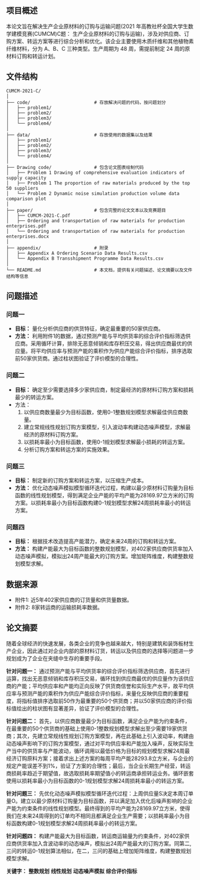 ## 项目概述

本论文旨在解决生产企业原材料的订购与运输问题(2021 年高教社杯全国大学生数学建模竞赛(CUMCM)C题： 生产企业原材料的订购与运输)，涉及对供应商、订购方案、转运方案等进行综合分析和优化。该企业主要使用木质纤维和其他植物素纤维材料，分为 A、B、C 三种类型。生产周期为 48 周，需提前制定 24 周的原材料订购和转运计划。

## 文件结构

```
CUMCM-2021-C/
│
├── code/                        # 存放解决问题的代码，按问题划分
│   ├── problem1/
│   ├── problem2/
│   ├── problem3/
│   └── problem4/
│
├── data/                        # 存放使用的数据集以及结果
│   ├── problem1/
│   ├── problem2/
│   ├── problem3/
│   └── problem4/
│
├── Drawing code/                # 包含论文图表绘制代码
│   ├── Problem 1 Drawing of comprehensive evaluation indicators of supply capacity
│   ├── Problem 1 The proportion of raw materials produced by the top 50 suppliers
│   └── Problem 2 Dynamic noise simulation production volume data comparison plot
│
├── paper/                       # 包含完整的论文文本以及竞赛题目
│   ├── CUMCM-2021-C.pdf       
│   ├── Ordering and transportation of raw materials for production enterprises.pdf	
│   └── Ordering and transportation of raw materials for production enterprises.docx
│
├── appendix/                    # 附录
│   ├── Appendix A Ordering Scenario Data Results.csv
│   └── Appendix B Transshipment Programme Data Results.csv
│
└── README.md                    # 本文档，提供有关问题描述、论文摘要以及文件结构等信息
```


## 问题描述

### 问题一

- **目标：** 量化分析供应商的供货特征，确定最重要的50家供应商。
- **方法：** 利用附件1的数据，通过预测产能与平均供货率的综合评价指标筛选供应商。采用循环计算，排除无恶意倾销和库存积压交易，得出供应商最优的供应量。将平均供应率与预测产能的乘积作为供应产能综合评价指标，排序选取前50家供货商。通过柱状图验证了评价模型的合理性。

### 问题二

- **目标：** 确定至少需要选择多少家供应商，制定最经济的原材料订购方案和损耗最少的转运方案。
- 方法：
  1. 以供应商数量最少为目标函数，使用0-1整数规划模型求解最佳供应商数量。
  2. 建立常规线性规划订购方案模型，引入波动率构建动态噪声模型，求解最经济的原材料订购方案。
  3. 以损耗率最小为目标函数，使用0-1规划模型求解最小损耗的转运方案。
  4. 分析订购方案和转运方案的实施效果。

### 问题三

- **目标：** 制定新的订购方案和转运方案，以压缩生产成本。
- **方法：** 优化动态噪声模拟模型循环迭代过程，构建以最少原材料订购量为目标函数的线性规划模型，得到满足企业产能的平均产能为28169.97立方米的订购方案。以损耗率最小为目标函数构建0-1规划模型求解24周损耗率最小的转运方案。

### 问题四

- **目标：** 根据技术改造提高产能潜力，确定未来24周的订购和转运方案。
- **方法：** 构建产能最大为目标函数的整数规划模型，对402家供应商供货率加入动态噪声模拟，模拟出24周产能最大的订购方案。增加矩阵维度，构建整数规划模型求解。

## 数据来源

- 附件1: 近5年402家供应商的订货量和供货量数据。
- 附件2: 8家转运商的运输损耗率数据。

## 论文摘要

随着全球经济的快速发展，各类企业的竞争也越来越大，特别是建筑和装饰板材生产企业，因此通过对企业内部的原材料订货，转运以及供应商的选择等问题进一步规划成为了企业在夹缝中生存的重要手段。

**针对问题一：** 通过预测产能与平均供货率的综合评价指标筛选供应商，首先进行运算，找出无恶意倾销和库存积压交易，循环找到供应商最优的供应量作为该供应商的产能；平均供应率和产能均正向反映了供货商信誉和实际生产水平，故平均供应率与预测产能的乘积作为供应产能综合评价指标，来量化反映供应商的重要程度，将指标值排序选取前50作为最重要的50个供货商；并以50家供应商的评价指标值绘出的柱状图有显著差异，验证了评价模型的合理性。

**针对问题二：** 首先，以供应商数量最少为目标函数，满足企业产能为约束条件，在最重要的50个供货商的基础上使用0-1整数规划模型求解出至少需要19家供货商；其次，先建立常规线性规划订购方案模型，再在此基础上引入波动率，构建由动态噪声影响下的订购方案模型，通过对平均供应率和产能加入噪声，反映实际生产当中的供货率与产能波动，循环调用以最低价格为目标的规划模型求解24周最经济订购原料方案；接着求出上述方案的每周平均产能28293.8立方米，与企业的规定产能误差不到1%，验证了方案的合理性；最后，当企业长期生产经营，转运商损耗率趋近于期望值，故选取损耗率期望值小的转运商承担转运业务。循环嵌套使用以损耗率最小为目标函数的0-1规划模型求解24周损耗率最小的转运方案。

**针对问题三：** 先优化动态噪声模拟模型循环迭代过程：上周供应量S决定本周订单量O。建立以最少原材料订购量为目标函数，并以满足加入优化后噪声影响的企业产能为约束条件的线性规划模型。最终得到的平均产能为28169.97立方米，使得我们在未来24周得到的订单均不相同且都满足企业生产需要；以损耗率最小为目标函数构建0-1规划模型求解24周损耗率最小的转运方案。

**针对问题四：** 构建产能最大为目标函数，转运商运输量为约束条件，对402家供应商供货率加入含波动率的动态噪声，模拟出24周产能最大的订购方案。同第二,三问的转运0-1规划算法相似，在二，三问的基础上增加矩阵维度，构建整数规划模型求解。

**关键字：** **整数规划**   **线性规划**   **动态噪声模拟**   **综合评价指标**     

